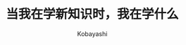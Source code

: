 ---
layout: ../../../layouts/BaseLayout.astro
title: '当我在学新知识时，我在学什么'
pubDate: '2023.08.14'
author: 'Kobayashi'
tag: 'Small Talk'
tagName: '杂谈'
isMarkdown: true
order: 1
---